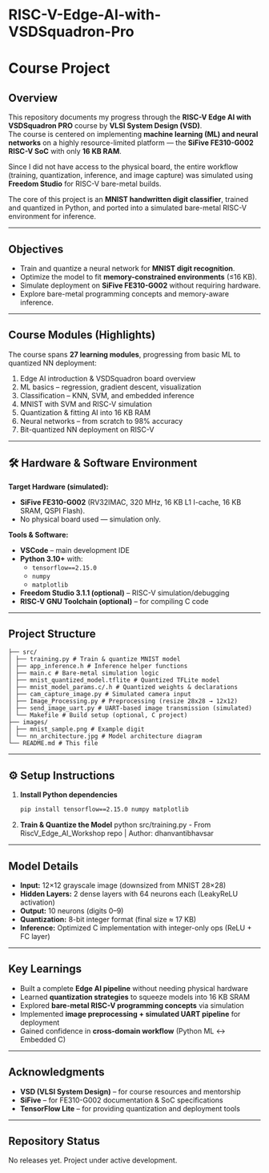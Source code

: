 # RISC-V-Edge-AI-with-VSDSquadron-Pro

# Course Project

## Overview
This repository documents my progress through the **RISC-V Edge AI with VSDSquadron PRO** course by **VLSI System Design (VSD)**.  
The course is centered on implementing **machine learning (ML) and neural networks** on a highly resource-limited platform — the **SiFive FE310-G002 RISC-V SoC** with only **16 KB RAM**.  

Since I did not have access to the physical board, the entire workflow (training, quantization, inference, and image capture) was simulated using **Freedom Studio** for RISC-V bare-metal builds.

The core of this project is an **MNIST handwritten digit classifier**, trained and quantized in Python, and ported into a simulated bare-metal RISC-V environment for inference.

---

##  Objectives
- Train and quantize a neural network for **MNIST digit recognition**.  
- Optimize the model to fit **memory-constrained environments** (≤16 KB).  
- Simulate deployment on **SiFive FE310-G002** without requiring hardware.  
- Explore bare-metal programming concepts and memory-aware inference.  

---

##  Course Modules (Highlights)
The course spans **27 learning modules**, progressing from basic ML to quantized NN deployment:

1. Edge AI introduction & VSDSquadron board overview  
2. ML basics – regression, gradient descent, visualization  
3. Classification – KNN, SVM, and embedded inference  
4. MNIST with SVM and RISC-V simulation  
5. Quantization & fitting AI into 16 KB RAM  
6. Neural networks – from scratch to 98% accuracy  
7. Bit-quantized NN deployment on RISC-V  

---

## 🛠 Hardware & Software Environment
**Target Hardware (simulated):**
- **SiFive FE310-G002** (RV32IMAC, 320 MHz, 16 KB L1 I-cache, 16 KB SRAM, QSPI Flash).  
- No physical board used — simulation only.  

**Tools & Software:**
- **VSCode** – main development IDE  
- **Python 3.10+** with:  
  - `tensorflow==2.15.0`  
  - `numpy`  
  - `matplotlib`  
- **Freedom Studio 3.1.1 (optional)** – RISC-V simulation/debugging  
- **RISC-V GNU Toolchain (optional)** – for compiling C code  

---

##  Project Structure
```
├── src/
│ ├── training.py # Train & quantize MNIST model
│ ├── app_inference.h # Inference helper functions
│ ├── main.c # Bare-metal simulation logic
│ ├── mnist_quantized_model.tflite # Quantized TFLite model
│ ├── mnist_model_params.c/.h # Quantized weights & declarations
│ ├── cam_capture_image.py # Simulated camera input
│ ├── Image_Processing.py # Preprocessing (resize 28x28 → 12x12)
│ ├── send_image_uart.py # UART-based image transmission (simulated)
│ └── Makefile # Build setup (optional, C project)
├── images/
│ ├── mnist_sample.png # Example digit
│ └── nn_architecture.jpg # Model architecture diagram
└── README.md # This file
```
---

## ⚙️ Setup Instructions

1. **Install Python dependencies**
   ```bash
   pip install tensorflow==2.15.0 numpy matplotlib
2. **Train & Quantize the Model**
   python src/training.py - From RiscV_Edge_AI_Workshop repo | Author: dhanvantibhavsar

---

##  Model Details
- **Input:** 12×12 grayscale image (downsized from MNIST 28×28)  
- **Hidden Layers:** 2 dense layers with 64 neurons each (LeakyReLU activation)  
- **Output:** 10 neurons (digits 0–9)  
- **Quantization:** 8-bit integer format (final size ≈ 17 KB)  
- **Inference:** Optimized C implementation with integer-only ops (ReLU + FC layer)  

---

##  Key Learnings
- Built a complete **Edge AI pipeline** without needing physical hardware  
- Learned **quantization strategies** to squeeze models into 16 KB SRAM  
- Explored **bare-metal RISC-V programming concepts** via simulation  
- Implemented **image preprocessing + simulated UART pipeline** for deployment  
- Gained confidence in **cross-domain workflow** (Python ML ↔ Embedded C)  

---

##  Acknowledgments
- **VSD (VLSI System Design)** – for course resources and mentorship  
- **SiFive** – for FE310-G002 documentation & SoC specifications  
- **TensorFlow Lite** – for providing quantization and deployment tools  

---

##  Repository Status
No releases yet. Project under active development.
